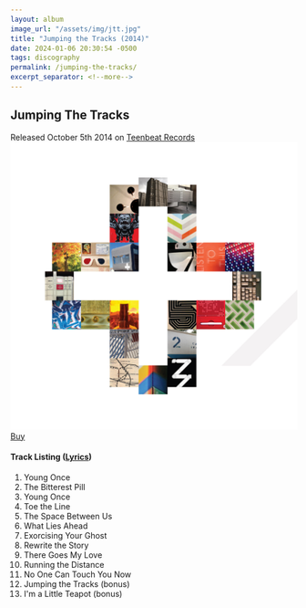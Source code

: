 ```yaml
---
layout: album
image_url: "/assets/img/jtt.jpg"
title: "Jumping the Tracks (2014)"
date: 2024-01-06 20:30:54 -0500
tags: discography
permalink: /jumping-the-tracks/
excerpt_separator: <!--more-->
---
```


<!--more-->

## Jumping The Tracks

<div id="release-info">
    Released October 5th 2014 on <a href="https://teenbeat.net">Teenbeat Records</a>
</div>

<div id="container">
    <div id="artwork">
        <a href="/assets/img/jtt.jpg" alt="Full res version"><img src="/assets/img/jtt.jpg"/></a>
        <div id="buy-album-btn">
            <div class="button-sm">
                <a href="/store/#jumping-the-tracks">Buy</a>
            </div>
        </div>
    </div>
    <div id="tracklist">
        <h4>Track Listing (<a href="/lyrics/#jumping-the-tracks-album">Lyrics</a>)</h4>
        <ol>
            <li>Young Once</li>
            <li>The Bitterest Pill</li>
            <li>Young Once</li>
            <li>Toe the Line</li>
            <li>The Space Between Us</li>
            <li>What Lies Ahead</li>
            <li>Exorcising Your Ghost</li>
            <li>Rewrite the Story</li>
            <li>There Goes My Love</li>
            <li>Running the Distance</li>
            <li>No One Can Touch You Now</li>
            <li>Jumping the Tracks (bonus)</li>
            <li>I'm a Little Teapot (bonus)</li>
        </ol>
    </div>
</div>
